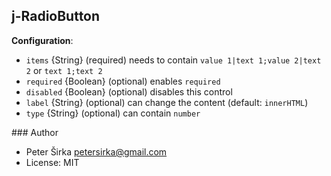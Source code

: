 ## j-RadioButton

__Configuration__:

- `items` {String} (required) needs to contain `value 1|text 1;value 2|text 2` or `text 1;text 2`
- `required` {Boolean} (optional) enables `required`
- `disabled` {Boolean} (optional) disables this control
- `label` {String} (optional) can change the content (default: `innerHTML`)
- `type` {String} (optional) can contain `number`

### Author

- Peter Širka <petersirka@gmail.com>
- License: MIT